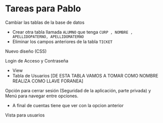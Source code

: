 # Tareas para Pablo

Cambiar las tablas de la base de datos
- Crear otra tabla llamada ```ALUMNO``` que tenga ```CURP , NOMBRE , APELLIDOPATERNO, APELLIDOMATERNO```
- Eliminar los campos anteriores de la tabla ```TICKET```

Nuevo diseño (CSS)

Login de Acceso y Contraseña

- View
- Tabla de Usuarios [DE ESTA TABLA VAMOS A TOMAR COMO NOMBRE REALIZA COMO LLAVE FORANEA]

Opción para cerrar sesión (Seguridad de la aplicación, parte privada) y Menú para navegar entre opciones.
- A final de cuentas tiene que ver con la opcion anterior

Vista para usuarios
